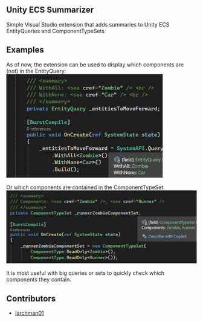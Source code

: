 ## Unity ECS Summarizer
Simple Visual Studio extension that adds summaries to Unity ECS EntityQueries and ComponentTypeSets

## Examples
As of now, the extension can be used to display which components are (not) in the EntityQuery:
![EntityQuery Example](./Images//entity_query_example.PNG)

Or which components are contained in the ComponentTypeSet.
![ComponentTypeSet Example](./Images/component_set_example.PNG)

It is most useful with big queries or sets to quickly check which components they contain.

## Contributors
- [larchman01](https://github.com/larchman01)